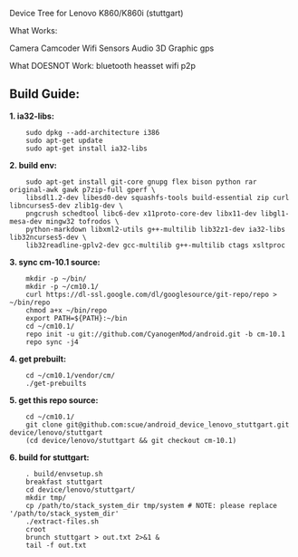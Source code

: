 Device Tree for Lenovo K860/K860i (stuttgart)

What Works:

Camera
Camcoder
Wifi
Sensors
Audio
3D
Graphic
gps

What DOESNOT Work:
bluetooth heasset
wifi p2p

Build Guide:
-----------------------
**1. ia32-libs:**

        sudo dpkg --add-architecture i386
        sudo apt-get update
        sudo apt-get install ia32-libs

**2. build env:** 

        sudo apt-get install git-core gnupg flex bison python rar original-awk gawk p7zip-full gperf \
        libsdl1.2-dev libesd0-dev squashfs-tools build-essential zip curl libncurses5-dev zlib1g-dev \
        pngcrush schedtool libc6-dev x11proto-core-dev libx11-dev libgl1-mesa-dev mingw32 tofrodos \
        python-markdown libxml2-utils g++-multilib lib32z1-dev ia32-libs lib32ncurses5-dev \
        lib32readline-gplv2-dev gcc-multilib g++-multilib ctags xsltproc

**3. sync cm-10.1 source:**

        mkdir -p ~/bin/
        mkdir -p ~/cm10.1/
        curl https://dl-ssl.google.com/dl/googlesource/git-repo/repo > ~/bin/repo
        chmod a+x ~/bin/repo
        export PATH=${PATH}:~/bin
        cd ~/cm10.1/
        repo init -u git://github.com/CyanogenMod/android.git -b cm-10.1
        repo sync -j4

**4. get prebuilt:**

        cd ~/cm10.1/vendor/cm/
        ./get-prebuilts

**5. get this repo source:**
    
        cd ~/cm10.1/
        git clone git@github.com:scue/android_device_lenovo_stuttgart.git device/lenovo/stuttgart
        (cd device/lenovo/stuttgart && git checkout cm-10.1)

**6. build for stuttgart:**

        . build/envsetup.sh
        breakfast stuttgart
        cd device/lenovo/stuttgart/
        mkdir tmp/
        cp /path/to/stack_system_dir tmp/system # NOTE: please replace '/path/to/stack_system_dir'
        ./extract-files.sh
        croot
        brunch stuttgart > out.txt 2>&1 &
        tail -f out.txt

